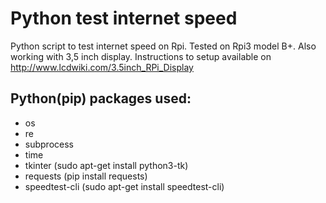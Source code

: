 # Python test internet speed
Python script to test internet speed on Rpi. 
Tested on Rpi3 model B+.
Also working with 3,5 inch display. Instructions to setup available on http://www.lcdwiki.com/3.5inch_RPi_Display


## Python(pip) packages used:
  - os
  - re
  - subprocess
  - time
  - tkinter (sudo apt-get install python3-tk)
  - requests (pip install requests)
  - speedtest-cli (sudo apt-get install speedtest-cli)
